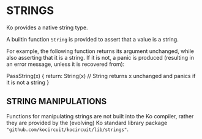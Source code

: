# STRINGS

Ko provides a native string type.

A builtin function `String` is provided to assert that a value is a string.

For example, the following function returns its argument unchanged,
while also asserting that it is a string. If it is not, a panic is produced
(resulting in an error message, unless it is recovered from):

PassString(x) {
	return: String(x) // String returns x unchanged and panics if it is not a string
}

## STRING MANIPULATIONS

Functions for manipulating strings are not built into the Ko compiler,
rather they are provided by the (evolving) Ko standard library package
`"github.com/kocircuit/kocircuit/lib/strings"`.
